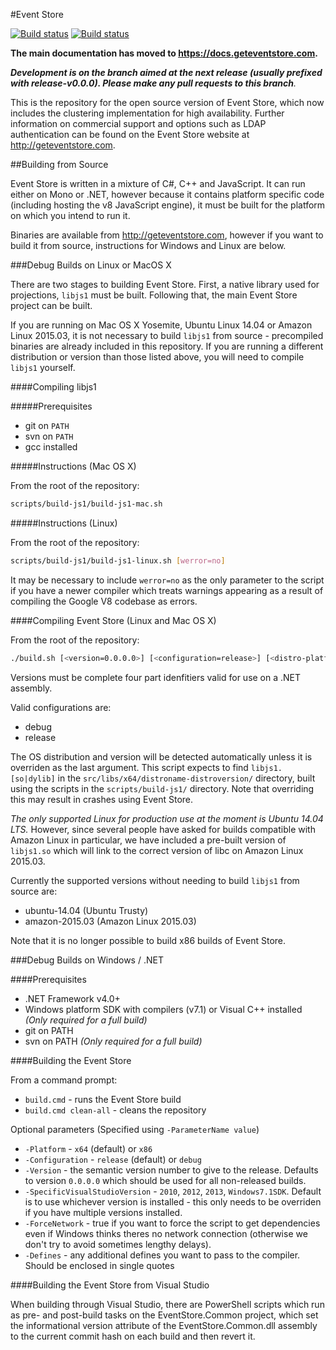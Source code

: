 
#Event Store

[![Build status](https://ci.appveyor.com/api/projects/status/rpg0xvt6facomw0b?svg=true)](https://ci.appveyor.com/project/EventStore/eventstore-aasj1)
[![Build status](https://travis-ci.org/EventStore/EventStore.svg)](https://travis-ci.org/EventStore/EventStore)

**The main documentation has moved to <a href="https://docs.geteventstore.com">https://docs.geteventstore.com</a>.**

<em>**Development is on the branch aimed at the next release (usually prefixed with release-v0.0.0). Please make any pull requests to this branch**.</em>

This is the repository for the open source version of Event Store, which now includes the clustering implementation for high availability. Further information on commercial support and options such as LDAP authentication can be found on the Event Store website at http://geteventstore.com.

##Building from Source

Event Store is written in a mixture of C#, C++ and JavaScript. It can run either on Mono or .NET, however because it contains platform specific code (including hosting the v8 JavaScript engine), it must be built for the platform on which you intend to run it.

Binaries are available from http://geteventstore.com, however if you want to build it from source, instructions for Windows and Linux are below.

###Debug Builds on Linux or MacOS X

There are two stages to building Event Store. First, a native library used for projections, `libjs1` must be built. Following that, the main Event Store project can be built.

If you are running on Mac OS X Yosemite, Ubuntu Linux 14.04 or Amazon Linux 2015.03, it is not necessary to build `libjs1` from source - precompiled binaries are already included in this repository. If you are running a different distribution or version than those listed above, you will need to compile `libjs1` yourself.

####Compiling libjs1

#####Prerequisites

- git on `PATH`
- svn on `PATH` 
- gcc installed 

#####Instructions (Mac OS X)

From the root of the repository:

```bash
scripts/build-js1/build-js1-mac.sh
```

#####Instructions (Linux)

From the root of the repository:

```bash
scripts/build-js1/build-js1-linux.sh [werror=no]
```

It may be necessary to include `werror=no` as the only parameter to the script if you have a newer compiler which treats warnings appearing as a result of compiling the Google V8 codebase as errors.

####Compiling Event Store (Linux and Mac OS X)

From the root of the repository:

```bash
./build.sh [<version=0.0.0.0>] [<configuration=release>] [<distro-platform-override>]
```

Versions must be complete four part idenfitiers valid for use on a .NET assembly.

Valid configurations are:
- debug
- release

The OS distribution and version will be detected automatically unless it is
overriden as the last argument. This script expects to find `libjs1.[so|dylib]`
in the `src/libs/x64/distroname-distroversion/` directory, built using the scripts
in the `scripts/build-js1/` directory. Note that overriding this may result in
crashes using Event Store.

*The only supported Linux for production use at the moment is Ubuntu 14.04 LTS.*
However, since several people have asked for builds compatible with Amazon Linux
in particular, we have included a pre-built version of `libjs1.so` which will
link to the correct version of libc on Amazon Linux 2015.03.

Currently the supported versions without needing to build `libjs1` from source are:
- ubuntu-14.04 (Ubuntu Trusty)
- amazon-2015.03 (Amazon Linux 2015.03)

Note that it is no longer possible to build x86 builds of Event Store.

###Debug Builds on Windows / .NET

####Prerequisites

- .NET Framework v4.0+
- Windows platform SDK with compilers (v7.1) or Visual C++ installed *(Only required for a full build)*
- git on PATH
- svn on PATH *(Only required for a full build)*

####Building the Event Store

From a command prompt:

- `build.cmd` - runs the Event Store build
- `build.cmd clean-all` - cleans the repository

Optional parameters (Specified using `-ParameterName value`)

- `-Platform` - `x64` (default) or `x86`
- `-Configuration` - `release` (default) or `debug`
- `-Version` - the semantic version number to give to the release. Defaults to version `0.0.0.0` which should be used for all non-released builds.
- `-SpecificVisualStudioVersion` - `2010`, `2012`, `2013`, `Windows7.1SDK`. Default is to use whichever version is installed - this only needs to be overriden if you have multiple versions installed.
- `-ForceNetwork` - true if you want to force the script to get dependencies even if Windows thinks theres no network connection (otherwise we don't try to avoid sometimes lengthy delays).
- `-Defines` - any additional defines you want to pass to the compiler. Should be enclosed in single quotes

####Building the Event Store from Visual Studio

When building through Visual Studio, there are PowerShell scripts which run as
pre- and post-build tasks on the EventStore.Common project, which set the
informational version attribute of the EventStore.Common.dll assembly to the
current commit hash on each build and then revert it.

